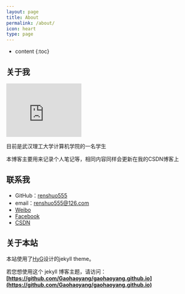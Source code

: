 ```yaml
---
layout: page
title: About
permalink: /about/
icon: heart
type: page
---
```


* content
{:toc}

## 关于我

<iframe src="https://githubbadge.appspot.com/renshuo555?s=1" style="border: 0;height: 142px;width: 200px;overflow: hidden;" frameBorder="0"></iframe>

目前是武汉理工大学计算机学院的一名学生

本博客主要用来记录个人笔记等，相同内容同样会更新在我的CSDN博客上

## 联系我

* GitHub：[renshuo555](https://github.com/renshuo555)
* email：renshuo555@126.com
* [Weibo](http://weibo.com/3253643851)
* [Facebook](https://www.facebook.com/renshuo555)
* [CSDN](http://blog.csdn.net/mr_r555)

## 关于本站

本站使用了[HyG](https://github.com/Gaohaoyang)设计的jekyll theme。

若您想使用这个 jekyll 博客主题，请访问：**[https://github.com/Gaohaoyang/gaohaoyang.github.io](https://github.com/Gaohaoyang/gaohaoyang.github.io)**
